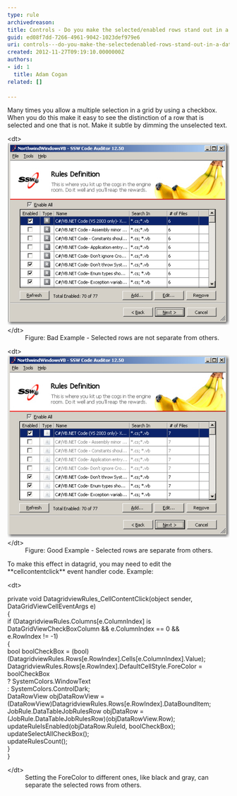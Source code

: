```yaml
---
type: rule
archivedreason: 
title: Controls - Do you make the selected/enabled rows stand out in a datagrid?
guid: ed08f7dd-7266-4961-9042-1023def979e6
uri: controls---do-you-make-the-selectedenabled-rows-stand-out-in-a-datagrid
created: 2012-11-27T09:19:10.0000000Z
authors:
- id: 1
  title: Adam Cogan
related: []

---
```


Many times you allow a multiple selection in a grid by using a checkbox. When you do this make it easy to see the distinction of a row that is selected and one that is not. Make it subtle by dimming the unselected text.

<!--endintro-->
<dl class="badImage">&lt;dt&gt; <img alt="Seleted rows not standard out" src="../../assets/Interface_Selected_Rows_Bad.JPG"> &lt;/dt&gt;<dd>Figure: Bad Example - Selected rows are not separate from others.</dd></dl><dl class="goodImage">&lt;dt&gt; <img alt="Seleted rows standard out" src="../../assets/Interface_Selected_Rows_Good.JPG"> &lt;/dt&gt;<dd>Figure: Good Example - Selected rows are separate from others.</dd></dl>
To make this effect in datagrid, you may need to edit the  **cellcontentclick** event handler code. 
Example:
<dl class="goodCode">&lt;dt&gt;<p>private void DatagridviewRules_CellContentClick(object sender, DataGridViewCellEventArgs e)<br> {<br> if (DatagridviewRules.Columns[e.ColumnIndex] is DataGridViewCheckBoxColumn && e.ColumnIndex == 0 &&<br>e.RowIndex != -1)<br> {<br> bool boolCheckBox = (bool)(DatagridviewRules.Rows[e.RowIndex].Cells[e.ColumnIndex].Value);<br> DatagridviewRules.Rows[e.RowIndex].DefaultCellStyle.ForeColor = boolCheckBox<br> ? SystemColors.WindowText<br> : SystemColors.ControlDark;<br> DataRowView objDataRowView = (DataRowView)DatagridviewRules.Rows[e.RowIndex].DataBoundItem;<br> JobRule.DataTableJobRulesRow objDataRow = (JobRule.DataTableJobRulesRow)(objDataRowView.Row);<br> updateRuleIsEnabled(objDataRow.RuleId, boolCheckBox);<br> updateSelectAllCheckBox();<br> updateRulesCount();<br> }<br> }<br></p> &lt;/dt&gt;<dd>Setting the ForeColor to different ones, like black and gray, can separate the selected rows from others.</dd></dl>

